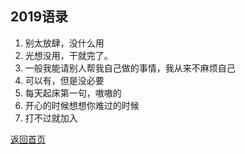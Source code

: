 ## 2019语录

1. 别太放肆，没什么用
2. 光想没用，干就完了。
3. 一般我能请别人帮我自己做的事情，我从来不麻烦自己
4. 可以有，但是没必要
5. 每天起床第一句，嗷嗷的
6. 开心的时候想想你难过的时候
7. 打不过就加入

[返回首页](README.md)